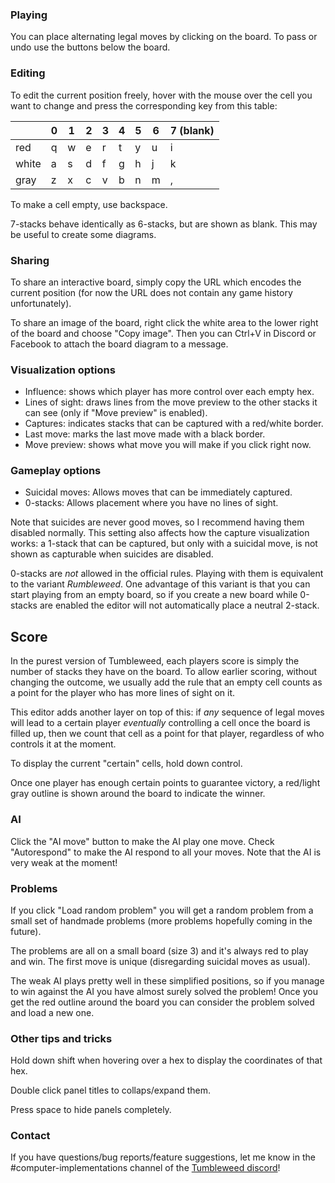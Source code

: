 ### Playing
You can place alternating legal moves by clicking on the board. To pass or undo use the buttons below the board.

### Editing

To edit the current position freely, hover with the mouse over the cell you want to change and press the corresponding key from this table:

|       | 0 | 1 | 2 | 3 | 4 | 5 | 6 | 7 (blank) |
|-------|---|---|---|---|---|---|---|---|
| red   | q | w | e | r | t | y | u | i |
| white | a | s | d | f | g | h | j | k |
| gray  | z | x | c | v | b | n | m | , |

To make a cell empty, use backspace.

7-stacks behave identically as 6-stacks, but are shown as blank. This may be useful to create some diagrams.

### Sharing
To share an interactive board, simply copy the URL which encodes the current position (for now the URL does not contain any game history unfortunately).

To share an image of the board, right click the white area to the lower right of the board and choose "Copy image". Then you can Ctrl+V in Discord or Facebook to attach the board diagram to a message.

### Visualization options
- Influence: shows which player has more control over each empty hex.
- Lines of sight: draws lines from the move preview to the other stacks it can see (only if "Move preview" is enabled).
- Captures: indicates stacks that can be captured with a red/white border.
- Last move: marks the last move made with a black border.
- Move preview: shows what move you will make if you click right now.

<!-- If you change "Stack style" to "Circle" you get circular stacks on a go-style grid. This style doesn't really work with the influence option and is buggy in some other ways. -->

### Gameplay options
- Suicidal moves: Allows moves that can be immediately captured.
- 0-stacks: Allows placement where you have no lines of sight.


Note that suicides are never good moves, so I recommend having them disabled normally. This setting also affects how the capture visualization works: a 1-stack that can be captured, but only with a suicidal move, is not shown as capturable when suicides are disabled.

0-stacks are *not* allowed in the official rules. Playing with them is equivalent to the variant *Rumbleweed*. One advantage of this variant is that you can start playing from an empty board, so if you create a new board while 0-stacks are enabled the editor will not automatically place a neutral 2-stack.

## Score

In the purest version of Tumbleweed, each players score is simply the number of stacks they have on the board. To allow earlier scoring, without changing the outcome, we usually add the rule that an empty cell counts as a point for the player who has more lines of sight on it.

This editor adds another layer on top of this: if *any* sequence of legal moves will lead to a certain player *eventually* controlling a cell once the board is filled up, then we count that cell as a point for that player, regardless of who controls it at the moment.

To display the current "certain" cells, hold down control.

Once one player has enough certain points to guarantee victory, a red/light gray outline is shown around the board to indicate the winner.

### AI
Click the "AI move" button to make the AI play one move. Check "Autorespond" to make the AI respond to all your moves. Note that the AI is very weak at the moment!

### Problems
If you click "Load random problem" you will get a random problem from a small set of handmade problems (more problems hopefully coming in the future).

The problems are all on a small board (size 3) and it's always red to play and win. The first move is unique (disregarding suicidal moves as usual).

The weak AI plays pretty well in these simplified positions, so if you manage to win against the AI you have almost surely solved the problem! Once you get the red outline around the board you can consider the problem solved and load a new one.

### Other tips and tricks
Hold down shift when hovering over a hex to display the coordinates of that hex.

Double click panel titles to collaps/expand them.

Press space to hide panels completely.

### Contact
If you have questions/bug reports/feature suggestions, let me know in the #computer-implementations channel of the [Tumbleweed discord](https://discord.gg/PxHMNNCsa4)!



